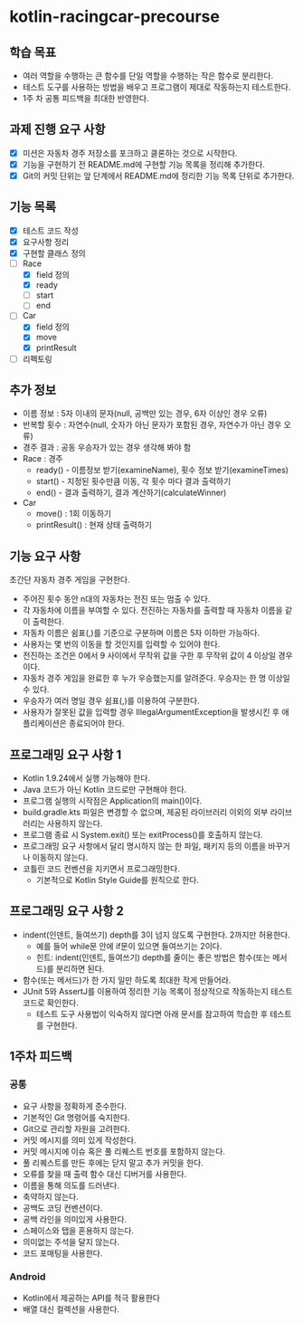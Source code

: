 # kotlin-racingcar-precourse

## 학습 목표

- 여러 역할을 수행하는 큰 함수를 단일 역할을 수행하는 작은 함수로 분리한다.
- 테스트 도구를 사용하는 방법을 배우고 프로그램이 제대로 작동하는지 테스트한다.
- 1주 차 공통 피드백을 최대한 반영한다.

## 과제 진행 요구 사항

- [X] 미션은 자동차 경주 저장소를 포크하고 클론하는 것으로 시작한다.
- [X] 기능을 구현하기 전 README.md에 구현할 기능 목록을 정리해 추가한다.
- [X] Git의 커밋 단위는 앞 단계에서 README.md에 정리한 기능 목록 단위로 추가한다.

## 기능 목록

- [X] 테스트 코드 작성
- [X] 요구사항 정리
- [X] 구현할 클래스 정의
- [ ] Race
    - [X] field 정의
    - [X] ready
    - [ ] start
    - [ ] end
- [ ] Car
    - [X] field 정의
    - [X] move
    - [X] printResult
- [ ] 리펙토링

## 추가 정보

- 이름 정보 : 5자 이내의 문자(null, 공백만 있는 경우, 6자 이상인 경우 오류)
- 반복할 횟수 : 자연수(null, 숫자가 아닌 문자가 포함된 경우, 자연수가 아닌 경우 오류)
- 경주 결과 : 공동 우승자가 있는 경우 생각해 봐야 함
- Race : 경주
    - ready() - 이름정보 받기(examineName), 횟수 정보 받기(examineTimes)
    - start() - 지정된 횟수만큼 이동, 각 횟수 마다 결과 출력하기
    - end() - 결과 출력하기, 결과 계산하기(calculateWinner)
- Car
    - move() : 1회 이동하기
    - printResult() : 현재 상태 출력하기

## 기능 요구 사항

초간단 자동차 경주 게임을 구현한다.

- 주어진 횟수 동안 n대의 자동차는 전진 또는 멈출 수 있다.
- 각 자동차에 이름을 부여할 수 있다. 전진하는 자동차를 출력할 때 자동차 이름을 같이 출력한다.
- 자동차 이름은 쉼표(,)를 기준으로 구분하며 이름은 5자 이하만 가능하다.
- 사용자는 몇 번의 이동을 할 것인지를 입력할 수 있어야 한다.
- 전진하는 조건은 0에서 9 사이에서 무작위 값을 구한 후 무작위 값이 4 이상일 경우이다.
- 자동차 경주 게임을 완료한 후 누가 우승했는지를 알려준다. 우승자는 한 명 이상일 수 있다.
- 우승자가 여러 명일 경우 쉼표(,)를 이용하여 구분한다.
- 사용자가 잘못된 값을 입력할 경우 IllegalArgumentException을 발생시킨 후 애플리케이션은 종료되어야 한다.

## 프로그래밍 요구 사항 1

- Kotlin 1.9.24에서 실행 가능해야 한다.
- Java 코드가 아닌 Kotlin 코드로만 구현해야 한다.
- 프로그램 실행의 시작점은 Application의 main()이다.
- build.gradle.kts 파일은 변경할 수 없으며, 제공된 라이브러리 이외의 외부 라이브러리는 사용하지 않는다.
- 프로그램 종료 시 System.exit() 또는 exitProcess()를 호출하지 않는다.
- 프로그래밍 요구 사항에서 달리 명시하지 않는 한 파일, 패키지 등의 이름을 바꾸거나 이동하지 않는다.
- 코틀린 코드 컨벤션을 지키면서 프로그래밍한다.
    - 기본적으로 Kotlin Style Guide를 원칙으로 한다.

## 프로그래밍 요구 사항 2

- indent(인덴트, 들여쓰기) depth를 3이 넘지 않도록 구현한다. 2까지만 허용한다.
    - 예를 들어 while문 안에 if문이 있으면 들여쓰기는 2이다.
    - 힌트: indent(인덴트, 들여쓰기) depth를 줄이는 좋은 방법은 함수(또는 메서드)를 분리하면 된다.
- 함수(또는 메서드)가 한 가지 일만 하도록 최대한 작게 만들어라.
- JUnit 5와 AssertJ를 이용하여 정리한 기능 목록이 정상적으로 작동하는지 테스트 코드로 확인한다.
    - 테스트 도구 사용법이 익숙하지 않다면 아래 문서를 참고하여 학습한 후 테스트를 구현한다.

## 1주차 피드백

### 공통

- 요구 사항을 정확하게 준수한다.
- 기본적인 Git 명령어를 숙지한다.
- Git으로 관리할 자원을 고려한다.
- 커밋 메시지를 의미 있게 작성한다.
- 커밋 메시지에 이슈 혹은 풀 리퀘스트 번호를 포함하지 않는다.
- 풀 리퀘스트를 만든 후에는 닫지 말고 추가 커밋을 한다.
- 오류를 찾을 때 출력 함수 대신 디버거를 사용한다.
- 이름을 통해 의도를 드러낸다.
- 축약하지 않는다.
- 공백도 코딩 컨벤션이다.
- 공백 라인을 의미있게 사용한다.
- 스페이스와 탭을 혼용하지 않는다.
- 의미없는 주석을 달지 않는다.
- 코드 포매팅을 사용한다.

### Android

- Kotlin에서 제공하는 API를 적극 활용한다
- 배열 대신 컬렉션을 사용한다.